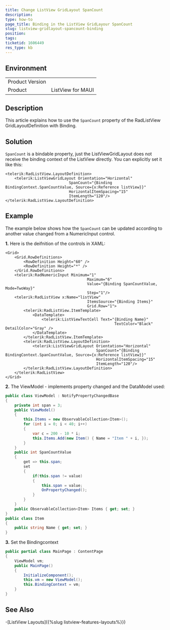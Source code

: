 ```yaml
---
title: Change ListView GridLayout SpanCount
description: 
type: how-to
page_title: Binding in the ListView GridLayour SpanCount
slug: listview-gridlayout-spancount-binding
position: 
tags: 
ticketid: 1606449
res_type: kb
---
```


## Environment
<table>
	<tbody>
		<tr>
			<td>Product Version</td>
			<td></td>
		</tr>
		<tr>
			<td>Product</td>
			<td>ListView for MAUI</td>
		</tr>
	</tbody>
</table>


## Description

This article explains how to use the `SpanCount` property of the RadListView GridLayoutDefinition with Binding.

## Solution

`SpanCount` is a bindable property, just the ListViewGridLayout does not receive the binding context of the ListView directly. You can explicitly set it like this:

```XAML
<telerik:RadListView.LayoutDefinition>
    <telerik:ListViewGridLayout Orientation="Horizontal"
                            SpanCount="{Binding BindingContext.SpanCountValue, Source={x:Reference listView}}"
                            HorizontalItemSpacing="15"
                            ItemLength="120"/>
</telerik:RadListView.LayoutDefinition>
```

## Example

The example below shows how the `SpanCount` can be updated according to another value changed from a NumericInput control.

**1.** Here is the deifnition of the controls in XAML:

```XAML
<Grid>
    <Grid.RowDefinitions>
        <RowDefinition Height="60" />
        <RowDefinition Height="*" />
    </Grid.RowDefinitions>
    <telerik:RadNumericInput Minimum="1" 
                                    Maximum="6" 
                                    Value="{Binding SpanCountValue, Mode=TwoWay}"
                                    Step="1"/>
    <telerik:RadListView x:Name="listView"
                                    ItemsSource="{Binding Items}"
                                    Grid.Row="1">
        <telerik:RadListView.ItemTemplate>
            <DataTemplate>
                <telerik:ListViewTextCell Text="{Binding Name}"
                                                TextColor="Black" DetailColor="Gray" />
            </DataTemplate>
        </telerik:RadListView.ItemTemplate>
        <telerik:RadListView.LayoutDefinition>
            <telerik:ListViewGridLayout Orientation="Horizontal"
                                        SpanCount="{Binding BindingContext.SpanCountValue, Source={x:Reference listView}}"
                                        HorizontalItemSpacing="15"
                                        ItemLength="120"/>
        </telerik:RadListView.LayoutDefinition>
    </telerik:RadListView>
</Grid>
```

**2.** The ViewModel - implements property changed and the DataModel used:

```C#
public class ViewModel : NotifyPropertyChangedBase
{
    private int span = 3;
    public ViewModel()
    {
        this.Items = new ObservableCollection<Item>();
        for (int i = 0; i < 40; i++)
        {
            var c = 200 - 10 * i;
            this.Items.Add(new Item() { Name = "Item " + i, });
        }
    }
    public int SpanCountValue
    {
        get => this.span;
        set
        {
            if(this.span != value)
            {
                this.span = value;
                OnPropertyChanged();
            }  
        }
    }
    public ObservableCollection<Item> Items { get; set; }
}
public class Item
{
    public string Name { get; set; }
}
```

**3.** Set the Bindingcontext

```C#
public partial class MainPage : ContentPage
{
    ViewModel vm;
	public MainPage()
	{
		InitializeComponent();
        this.vm = new ViewModel();
        this.BindingContext = vm;
	}
}
```

## See Also

-[ListView Layouts]({%slug listview-features-layouts%}})
